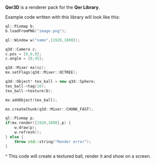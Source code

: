 <b>Qer3D</b> is a renderer pack for the <b>Qer Library</b>.

Example code written with this library will look like this:
```cpp
ql::Pixmap b;
b.loadFromPNG("image.png");

ql::Window w("name",{1920,1080});

q3d::Camera c;
c.pos = {0,0,0};
c.angle = {0,45};

q3d::Mixer mx(&c);
mx.setFlags(q3d::Mixer::OCTREE);

q3d::Object* tex_ball = new q3d::Sphere;
tex_ball->tag(10);
tex_ball->texture(b);

mx.addObject(tex_ball);

mx.createChunk(q3d::Mixer::CHUNK_FAST);

ql::Pixmap p;
if(mx.render({1920,1080},p) {
    w.draw(p);
    w.refresh();
} else {
    throw std::string("Render error");
}
```
^ This code will create a textured ball, render it and show on a screen.
